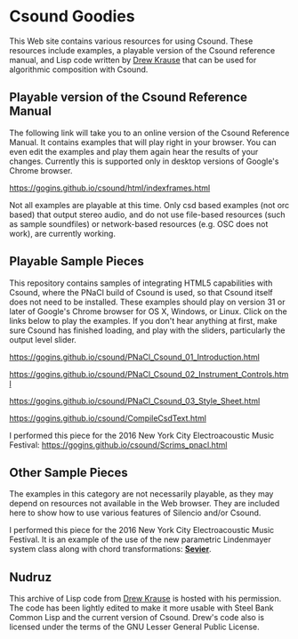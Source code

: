 # Csound Goodies

This Web site contains various resources for using Csound. These resources include examples, a playable version of the Csound reference manual, and Lisp code written by [Drew Krause](http://www.drew-krause.com/) that can be used for algorithmic composition with Csound.

## Playable version of the Csound Reference Manual

The following link will take you to an online version of the Csound Reference Manual. It contains examples that will play right in your browser. You can even edit the examples and play them again hear the results of your changes. Currently this is supported only in desktop versions of Google's Chrome browser.

https://gogins.github.io/csound/html/indexframes.html

Not all examples are playable at this time. Only csd based examples (not orc based) that output stereo audio, and do not use file-based resources (such as sample soundfiles) or network-based resources (e.g. OSC does not work), are currently working.

## Playable Sample Pieces

This repository contains samples of integrating HTML5 capabilities with Csound, where the PNaCl build of Csound is used, so that Csound itself does not need to be installed. These examples should play on version 31 or later of 
Google's Chrome browser for OS X, Windows, or Linux. Click on the links below to play the examples. If you don't hear anything at first, make sure Csound has finished loading, and play with the sliders, particularly the output level slider.

https://gogins.github.io/csound/PNaCl_Csound_01_Introduction.html

https://gogins.github.io/csound/PNaCl_Csound_02_Instrument_Controls.html

https://gogins.github.io/csound/PNaCl_Csound_03_Style_Sheet.html

https://gogins.github.io/csound/CompileCsdText.html

I performed this piece for the 2016 New York City Electroacoustic Music Festival: https://gogins.github.io/csound/Scrims_pnacl.html

## Other Sample Pieces

The examples in this category are not necessarily playable, as they may depend on resources not available in the Web browser. They are included here to show how to use various features of Silencio and/or Csound.

I performed this piece for the 2016 New York City Electroacoustic Music Festival. It is an example of the use of the new parametric Lindenmayer system class along with chord transformations:
<a href="https://www.dropbox.com/s/nkcubcw3jwe3nqt/Sevier.6.html?dl=0" type="text"><b>Sevier</b></a>.

## Nudruz

This archive of Lisp code from [Drew Krause](http://www.drew-krause.com/) is hosted with his permission. The code has been lightly edited to make it more usable with Steel Bank Common Lisp and the current version of Csound. Drew's code also is licensed under the terms of the GNU Lesser General Public License.
